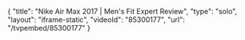 {
    "title": "Nike Air Max 2017 | Men's Fit Expert Review",
    "type": "solo",
    "layout": "iframe-static",
    "videoId": "85300177",
    "url": "\/tvpembed\/85300177"
}